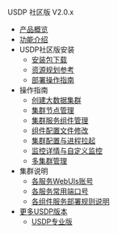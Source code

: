 <div class="sidebar_title icon_"> USDP 社区版 V2.0.x </div>   

* [产品概览](/usdp_community/2.0.x/README)
* [功能介绍](usdp_community/2.0.x/release_notes)
* USDP社区版安装
  * [安装包下载](usdp_community/plan&create/download)
  * [资源规划参考](usdp_community/plan&create/deploy_plan)
  * [部署操作指南](usdp_community/plan&create/install)
* 操作指南
  * [创建大数据集群](usdp_community/webconsole/cluster_create)
  * [集群节点管理](usdp_community/webconsole/node)
  * [集群服务组件管理](usdp_community/webconsole/services)
  * [组件配置文件修改](usdp_community/webconsole/configration)
  * [集群配置与进程拉起](usdp_community/webconsole/cluster_service)
  * [监控详情与自定义监控](usdp_community/webconsole/monitor)
  * [多集群管理](usdp_community/webconsole/cluster_manager)
* 集群说明
  * [各服务WebUIs账号](usdp_community/2.0.x/cluster_notes/login)
  * [各服务常用端口号](usdp_community/2.0.x/cluster_notes/ports)
  * [各组件服务部署规则说明](usdp_community/2.0.x/cluster_notes/rule)
* [更多USDP版本](/usdp_community/version_list)
  * [USDP专业版](/usdpdc/README)



